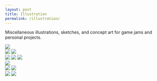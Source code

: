 ```yaml
---
layout: post
title: Illustration
permalink: /illustration/
---
```


Miscellaneous illustrations, sketches, and concept art for game jams and personal projects.

<div class="img_row">
	<img class="col three" src="{{ site.baseurl }}/documentation/misc_illus/twrestaurant.png"/>
</div>

<div class="img_row">
	<img class="col half" src="{{ site.baseurl }}/documentation/misc_illus/2024-2.png"/>
	<img class="col half" src="{{ site.baseurl }}/documentation/misc_illus/descansogardens.png"/>
</div>

<div class="img_row">
	<img class="col one" src="{{ site.baseurl }}/documentation/misc_illus/2024-9-18.png"/>
	<img class="col one" src="{{ site.baseurl }}/documentation/misc_illus/2024-1.JPG"/>
	<img class="col one" src="{{ site.baseurl }}/documentation/misc_illus/doros.JPG"/>
</div>

<div class="img_row">
	<img class="col three" src="{{ site.baseurl }}/documentation/misc_illus/star.png"/>
</div>

<div class="img_row">
	<img class="col half" src="{{ site.baseurl }}/documentation/2024_shinyshores/env_wave.PNG"/>
	<img class="col half" src="{{ site.baseurl }}/documentation/2024_shinyshores/concept_compilation.PNG"/>
</div>

<div class="img_row">
	<img class="col half" src="{{ site.baseurl }}/documentation/misc_illus/barbie.png" /> 
	<img class="col half" src="{{ site.baseurl }}/documentation/misc_illus/kilo.png" /> 
</div>